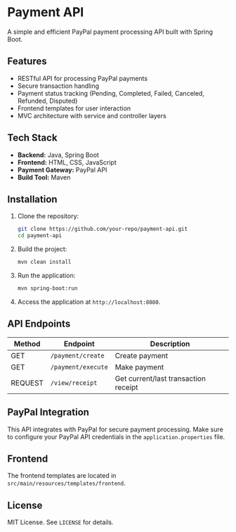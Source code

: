 # Payment API

A simple and efficient PayPal payment processing API built with Spring Boot.

## Features

- RESTful API for processing PayPal payments
- Secure transaction handling
- Payment status tracking (Pending, Completed, Failed, Canceled, Refunded, Disputed)
- Frontend templates for user interaction
- MVC architecture with service and controller layers

## Tech Stack

- **Backend:** Java, Spring Boot
- **Frontend:** HTML, CSS, JavaScript
- **Payment Gateway:** PayPal API
- **Build Tool:** Maven

## Installation

1. Clone the repository:
   ```sh
   git clone https://github.com/your-repo/payment-api.git
   cd payment-api
   ```

2. Build the project:
   ```sh
   mvn clean install
   ```

3. Run the application:
   ```sh
   mvn spring-boot:run
   ```

4. Access the application at `http://localhost:8080`.

## API Endpoints

| Method | Endpoint        | Description                 |
|--------|---------------|-----------------------------|
| GET    | `/payment/create`    | Create payment      |
| GET    | `/payment/execute`    | Make payment       |
| REQUEST | `/view/receipt` | Get current/last transaction receipt |

## PayPal Integration

This API integrates with PayPal for secure payment processing. Make sure to configure your PayPal API credentials in the `application.properties` file.

## Frontend

The frontend templates are located in `src/main/resources/templates/frontend`.

## License

MIT License. See `LICENSE` for details.
